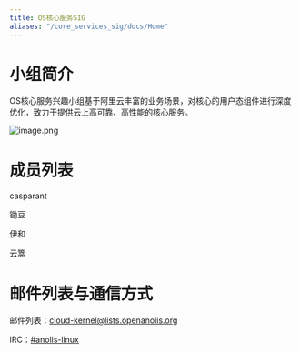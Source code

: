 ```yaml
---
title: OS核心服务SIG
aliases: "/core_services_sig/docs/Home"
---
```


# 小组简介

OS核心服务兴趣小组基于阿里云丰富的业务场景，对核心的用户态组件进行深度优化，致力于提供云上高可靠、高性能的核心服务。

![image.png](https://intranetproxy.alipay.com/skylark/lark/0/2020/png/241614/1597289899398-94da6574-fae8-487b-ab85-fdecc1657453.png?x-oss-process=image%2Fresize%2Cw_1466)

# 成员列表

casparant

锄豆 [ ](https://yuque.antfin.com/wangxiaoguang)

伊和 [ ](https://yuque.antfin.com/jiufei-xue)

云篙

# 邮件列表与通信方式

邮件列表：[cloud-kernel@lists.openanolis.org](mailto:cloud-kernel@lists.openanolis.org)

IRC：[#anolis-linux](https://webchat.freenode.net/#anolis-linux)

